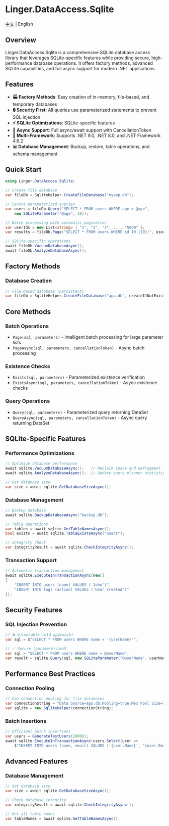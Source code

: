 ﻿# Linger.DataAccess.Sqlite

[中文](README_zh-CN.md) | English

## Overview

Linger.DataAccess.Sqlite is a comprehensive SQLite database access library that leverages SQLite-specific features while providing secure, high-performance database operations. It offers factory methods, advanced SQLite capabilities, and full async support for modern .NET applications.

## Features

- **🏭 Factory Methods**: Easy creation of in-memory, file-based, and temporary databases
- **🔒 Security First**: All queries use parameterized statements to prevent SQL injection
- **⚡ SQLite Optimizations**: SQLite-specific features
- **🔄 Async Support**: Full async/await support with CancellationToken
- **🎯 Multi-Framework**: Supports .NET 9.0, .NET 8.0, and .NET Framework 4.6.2
- **📊 Database Management**: Backup, restore, table operations, and schema management

## Quick Start

```csharp
using Linger.DataAccess.Sqlite;

// Create file database
var fileDb = SqliteHelper.CreateFileDatabase("myapp.db");

// Secure parameterized queries
var users = fileDb.Query("SELECT * FROM users WHERE age > @age", 
    new SQLiteParameter("@age", 18));

// Batch processing with automatic pagination
var userIds = new List<string> { "1", "2", "3", ..., "5000" };
var results = fileDb.Page("SELECT * FROM users WHERE id IN ({0})", userIds);

// SQLite-specific operations
await fileDb.VacuumDatabaseAsync();
await fileDb.AnalyzeDatabaseAsync();
```

## Factory Methods

### Database Creation
```csharp
// File-based database (persistent)
var fileDb = SqliteHelper.CreateFileDatabase("app.db", createIfNotExists: true);
```

## Core Methods

### Batch Operations
- `Page(sql, parameters)` - Intelligent batch processing for large parameter lists
- `PageAsync(sql, parameters, cancellationToken)` - Async batch processing

### Existence Checks
- `Exists(sql, parameters)` - Parameterized existence verification
- `ExistsAsync(sql, parameters, cancellationToken)` - Async existence checks

### Query Operations
- `Query(sql, parameters)` - Parameterized query returning DataSet
- `QueryAsync(sql, parameters, cancellationToken)` - Async query returning DataSet

## SQLite-Specific Features

### Performance Optimizations
```csharp
// Optimize database performance
await sqlite.VacuumDatabaseAsync();   // Reclaim space and defragment
await sqlite.AnalyzeDatabaseAsync();  // Update query planner statistics

// Get database size
var size = await sqlite.GetDatabaseSizeAsync();
```

### Database Management
```csharp
// Backup database
await sqlite.BackupDatabaseAsync("backup.db");

// Table operations
var tables = await sqlite.GetTableNamesAsync();
bool exists = await sqlite.TableExistsAsync("users");

// Integrity check
var integrityResult = await sqlite.CheckIntegrityAsync();
```

### Transaction Support
```csharp
// Automatic transaction management
await sqlite.ExecuteInTransactionAsync(new[]
{
    "INSERT INTO users (name) VALUES ('John')",
    "INSERT INTO logs (action) VALUES ('User created')"
});
```

## Security Features

### SQL Injection Prevention
```csharp
// ❌ Vulnerable (old approach)
var sql = $"SELECT * FROM users WHERE name = '{userName}'";

// ✅ Secure (parameterized)
var sql = "SELECT * FROM users WHERE name = @userName";
var result = sqlite.Query(sql, new SQLiteParameter("@userName", userName));
```

## Performance Best Practices

### Connection Pooling
```csharp
// Use connection pooling for file databases
var connectionString = "Data Source=app.db;Pooling=true;Max Pool Size=100;";
var sqlite = new SqliteHelper(connectionString);
```

### Batch Insertions
```csharp
// Efficient batch insertions
var users = GenerateTestUsers(10000);
await sqlite.ExecuteInTransactionAsync(users.Select(user => 
    $"INSERT INTO users (name, email) VALUES ('{user.Name}', '{user.Email}')"));
```

## Advanced Features

### Database Management
```csharp
// Get database size
var size = await sqlite.GetDatabaseSizeAsync();

// Check database integrity
var integrityResult = await sqlite.CheckIntegrityAsync();

// Get all table names
var tableNames = await sqlite.GetTableNamesAsync();
```